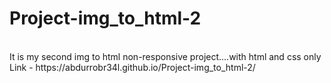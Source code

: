 # Project-img_to_html-2
<br>
It is my second img to html non-responsive project....with html and css only
<br>
Link - https://abdurrobr34l.github.io/Project-img_to_html-2/
